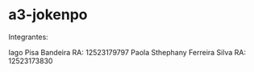 # a3-jokenpo

Integrantes: 

Iago Pisa Bandeira RA: 12523179797
Paola Sthephany Ferreira Silva RA: 12523173830
